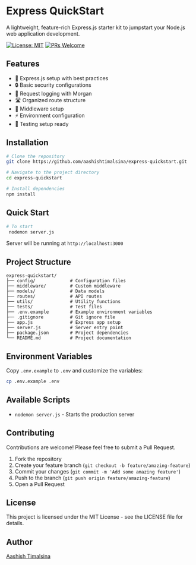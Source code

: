# Express QuickStart

A lightweight, feature-rich Express.js starter kit to jumpstart your Node.js web application development.

[![License: MIT](https://img.shields.io/badge/License-MIT-blue.svg)](https://opensource.org/licenses/MIT)
[![PRs Welcome](https://img.shields.io/badge/PRs-welcome-brightgreen.svg)](http://makeapullrequest.com)

## Features

- 🚀 Express.js setup with best practices
- 🔒 Basic security configurations
- 📝 Request logging with Morgan
- 🛣️ Organized route structure
- 🧩 Middleware setup
- ⚡ Environment configuration
- 🧪 Testing setup ready

## Installation

```bash
# Clone the repository
git clone https://github.com/aashishtimalsina/express-quickstart.git

# Navigate to the project directory
cd express-quickstart

# Install dependencies
npm install
```

## Quick Start

```bash
# To start
 nodemon server.js

```

Server will be running at `http://localhost:3000`

## Project Structure

```
express-quickstart/
├── config/             # Configuration files
├── middleware/         # Custom middleware
├── models/             # Data models
├── routes/             # API routes
├── utils/              # Utility functions
├── tests/              # Test files
├── .env.example        # Example environment variables
├── .gitignore          # Git ignore file
├── app.js              # Express app setup
├── server.js           # Server entry point
├── package.json        # Project dependencies
└── README.md           # Project documentation
```

## Environment Variables

Copy `.env.example` to `.env` and customize the variables:

```bash
cp .env.example .env
```

## Available Scripts

- `nodemon server.js` - Starts the production server

## Contributing

Contributions are welcome! Please feel free to submit a Pull Request.

1. Fork the repository
2. Create your feature branch (`git checkout -b feature/amazing-feature`)
3. Commit your changes (`git commit -m 'Add some amazing feature'`)
4. Push to the branch (`git push origin feature/amazing-feature`)
5. Open a Pull Request

## License

This project is licensed under the MIT License - see the LICENSE file for details.

## Author

[Aashish Timalsina](https://github.com/aashishtimalsina)
